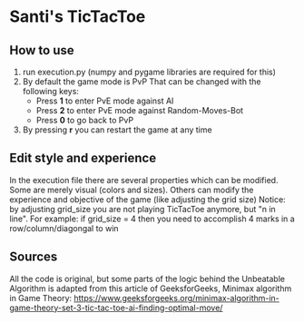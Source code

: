# Santi's TicTacToe
## How to use
1. run execution.py (numpy and pygame libraries are required for this)
2. By default the game mode is PvP
    That can be changed with the following keys:
   - Press **1** to enter PvE mode against AI
   - Press **2** to enter PvE mode against Random-Moves-Bot
   - Press **0** to go back to PvP
3. By pressing **r** you can restart the game at any time

## Edit style and experience
In the execution file there are several properties which can be modified.
Some are merely visual (colors and sizes).
Others can modify the experience and objective of the game (like adjusting the grid size)
    Notice: by adjusting grid_size you are not playing TicTacToe anymore, but "n in line". 
    For example: if grid_size = 4 then you need to accomplish 4 marks in a row/column/diagongal to win

## Sources
All the code is original, but some parts of the logic behind the Unbeatable Algorithm is adapted from this article of GeeksforGeeks,
Minimax algorithm in Game Theory:
https://www.geeksforgeeks.org/minimax-algorithm-in-game-theory-set-3-tic-tac-toe-ai-finding-optimal-move/
